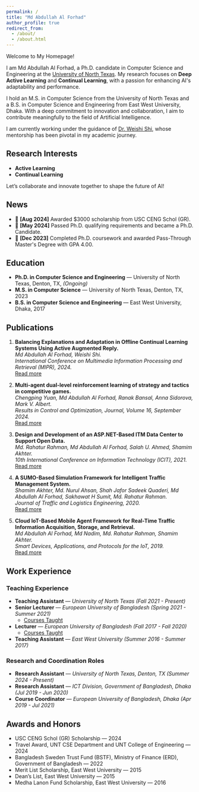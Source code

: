 ```yaml
---
permalink: /
title: "Md Abdullah Al Forhad"  
author_profile: true  
redirect_from:  
  - /about/  
  - /about.html 
---
```


Welcome to My Homepage!  

I am Md Abdullah Al Forhad, a Ph.D. candidate in Computer Science and Engineering at the [University of North Texas](https://engineering.unt.edu/cse/index.html). My research focuses on **Deep Active Learning** and **Continual Learning**, with a passion for enhancing AI's adaptability and performance.

I hold an M.S. in Computer Science from the University of North Texas and a B.S. in Computer Science and Engineering from East West University, Dhaka. With a deep commitment to innovation and collaboration, I aim to contribute meaningfully to the field of Artificial Intelligence.

I am currently working under the guidance of [Dr. Weishi Shi](https://engineering.unt.edu/people/weishi-shi.html), whose mentorship has been pivotal in my academic journey.


## Research Interests  
- **Active Learning**  
- **Continual Learning**  

Let’s collaborate and innovate together to shape the future of AI!


## News  
- :pushpin: **[Aug 2024]** Awarded $3000 scholarship from USC CENG Schol (GR).  
- :pushpin: **[May 2024]** Passed Ph.D. qualifying requirements and became a Ph.D. Candidate.  
- :pushpin: **[Dec 2023]** Completed Ph.D. coursework and awarded Pass-Through Master's Degree with GPA 4.00.  


## Education  
- **Ph.D. in Computer Science and Engineering** — University of North Texas, Denton, TX, *(Ongoing)*  
- **M.S. in Computer Science** — University of North Texas, Denton, TX, 2023  
- **B.S. in Computer Science and Engineering** — East West University, Dhaka, 2017  


## Publications  
1. **Balancing Explanations and Adaptation in Offline Continual Learning Systems Using Active Augmented Reply.**  
   *Md Abdullah Al Forhad, Weishi Shi.*  
   *International Conference on Multimedia Information Processing and Retrieval (MIPR), 2024.*  
   [Read more](https://doi.org/10.1109/MIPR62202.2024.00082)  

2. **Multi-agent dual-level reinforcement learning of strategy and tactics in competitive games.**  
   *Chengping Yuan, Md Abdullah Al Forhad, Ranak Bansal, Anna Sidorova, Mark V. Albert.*  
   *Results in Control and Optimization, Journal, Volume 16, September 2024.*  
   [Read more](https://doi.org/10.1016/j.rico.2024.100471)  

3. **Design and Development of an ASP.NET-Based ITM Data Center to Support Open Data.**  
   *Md. Rahatur Rahman, Md Abdullah Al Forhad, Salah U. Ahmed, Shamim Akhter.*  
   *10th International Conference on Information Technology (ICIT), 2021.*  
   [Read more](https://ieeexplore.ieee.org/document/9491756)  

4. **A SUMO-Based Simulation Framework for Intelligent Traffic Management System.**  
   *Shamim Akhter, Md. Nurul Ahsan, Shah Jafor Sadeek Quaderi, Md Abdullah Al Forhad, Sakhawat H Sumit, Md. Rahatur Rahman.*  
   *Journal of Traffic and Logistics Engineering, 2020.*  
   [Read more](https://doi.org/10.18178/jtle.8.1.1-5)  

5. **Cloud IoT-Based Mobile Agent Framework for Real-Time Traffic Information Acquisition, Storage, and Retrieval.**  
   *Md Abdullah Al Forhad, Md Nadim, Md. Rahatur Rahman, Shamim Akhter.*  
   *Smart Devices, Applications, and Protocols for the IoT, 2019.*  
   [Read more](https://doi.org/10.4018/978-1-5225-7811-6.ch002)  


## Work Experience  

### Teaching Experience  
- **Teaching Assistant** — *University of North Texas (Fall 2021 - Present)*  
- **Senior Lecturer** — *European University of Bangladesh (Spring 2021 - Summer 2021)*  
  - [Courses Taught](https://docs.google.com/document/d/e/2PACX-1vRrPPEMo_OELYKWp0gouZoYGn0t3fiZ-v0aBMVdECjuK0apZV0mJXzSEqHlGVFTbQ/pub)  
- **Lecturer** — *European University of Bangladesh (Fall 2017 - Fall 2020)*  
  - [Courses Taught](https://docs.google.com/document/d/e/2PACX-1vRrPPEMo_OELYKWp0gouZoYGn0t3fiZ-v0aBMVdECjuK0apZV0mJXzSEqHlGVFTbQ/pub)  
- **Teaching Assistant** — *East West University (Summer 2016 - Summer 2017)*  

### Research and Coordination Roles  
- **Research Assistant** — *University of North Texas, Denton, TX (Summer 2024 - Present)*
- **Research Assistant** — *ICT Division, Government of Bangladesh, Dhaka (Jul 2019 - Jun 2020)*  
- **Course Coordinator** — *European University of Bangladesh, Dhaka (Apr 2019 - Jul 2021)*  


## Awards and Honors  
- USC CENG Schol (GR) Scholarship — 2024  
- Travel Award, UNT CSE Department and UNT College of Engineering — 2024  
- Bangladesh Sweden Trust Fund (BSTF), Ministry of Finance (ERD), Government of Bangladesh — 2022  
- Merit List Scholarship, East West University — 2015  
- Dean’s List, East West University — 2015  
- Medha Lanon Fund Scholarship, East West University — 2016  


<script type="text/javascript" id="clustrmaps" src="//clustrmaps.com/map_v2.js?d=C_VEybtjeJcFT_y4U7SIlbpNHCxICGN4V7J3xkyIwMM&cl=ffffff&w=400"></script>